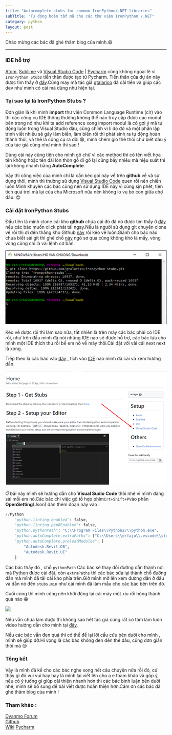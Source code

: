 ```yaml
---
title: "Autocomplete stubs for common IronPython/.NET libraries"
subTitle: "Tự động hoàn tất mã cho các thư viện IronPython /.NET"
category: python
layout: post
---
```


Chào mừng các bác đã ghé thăm blog của mình.😄

---
### IDE hỗ trợ

<a href="https://atom.io/" target="_blank">Atom</a>, <a href="https://www.sublimetext.com/" target="_blank">Sublime</a> và <a href="https://code.visualstudio.com/" target="_blank">Visual Studio Code</a> | <a href="https://www.jetbrains.com/pycharm/" target="_blank">Pycharm</a> cũng không ngoại lệ vì `IronPython Stubs` tiền thân được tạo từ Pycharm. Tiền thân của dự án này được tìm thấy ở [đây](https://gitlab.com/reje/revit-python-stubs).Cũng may mà tác giả <a href="https://github.com/gtalarico" target="_blank">gtalarico</a> đã cải tiến và giúp các dev như mình có cái mà dùng như hiện tại.

### Tại sao lại là IronPython Stubs ?

Đơn giản là khi mình **import** thư viện Common Language Runtime (clr) vào thì các công cụ IDE thông thường không thể nào truy cập được các modul bên trong nó như khi ta add reference xong import modul là có gợi ý mã tự động luôn trong Visual Studio đâu, cũng chính vì lí do đó và một phần lập trình viết nhiều sẽ gây làm biến, làm biến rồi thì phát sinh ra tự động hoàn thành thôi, và thế là công cụ ra đời 😁, mình chém gió thế thôi chứ biết đâu ý của tác giả cũng như mình thì sao ! 

Dùng cái này cũng tiện cho mình gõ chữ vì các method thì có tên viết hoa tên không hoặc tên dài lòn thòn gõ đi gõ lại cũng bấy nhiêu mà hiệu suất thì lại không nhanh bằng **AutoComplete**.

Vậy thì công việc của mình chỉ là cần kéo gói này về trên **github** về và sử dụng thôi, mình thì thường sử dụng <a href="https://code.visualstudio.com/" target="_blank">Visual Studio Code</a> quen rồi nên chiến luôn.Mình khuyên các bác cũng nên sử dụng IDE này vì cũng sịn phết, tiện tích quá trời mà lại của cha Microsoft nữa nên không lo vụ bỏ con giữa chợ đâu. 😍

### Cài đặt IronPython Stubs

Đầu tiên là mình clone cái kho **github** chứa cái đó đã nó được tìm thấy ở <a href="(https://github.com/gtalarico/ironpython-stubs/archive/master.zip" target="_blank">đây</a> nếu các bác muốn click phát tải ngay.Nếu là người sử dụng git chuyên clone về rồi thì đi đến thẳng kho Github <a href="https://github.com/gtalarico/ironpython-stubs" target="_blank">này</a> rồi kéo về luôn.Giành cho bác nào chưa biết sài git thì ghé chỗ [này](https://rogerdudler.github.io/git-guide/index.vi.html) ngó sơ qua cũng không khó là mấy, vòng vòng cũng chỉ là vài lệnh cơ bản.

![](pic/CloneAutoStub.png)

Kéo về được rồi thì làm sao nữa, tất nhiên là trên máy các bác phải có IDE rồi, như trên đầu mình đã nói những IDE nào sẽ được hỗ trợ, các bác lựa cho mình một IDE thích thú rồi bế em nó về máy thôi.Cài đặt với vài cái next next là xong.

Tiếp theo là các bác vào <a href="https://github.com/gtalarico/ironpython-stubs/wiki" target="_blank">đây</a>  , tích vào <a href="https://www.codehub.vn/IDE-La-Gi" target="_blank">IDE</a>  nào mình đã cài và xem hướng dẫn.

![](pic/Install_Stub.png)

Ở bài này mình sẽ hướng dẫn cho **Visual Sudio Code** thôi nhé vì mình đang sài mỗi em nó.Các bác chỉ việc gõ tổ hợp phím` Crt+Shift+P `vào phần **OpenSetting**(Json) dán thêm đoạn này vào : 

``` python
//Python
    "python.linting.enabled": false,
    "python.linting.pep8Enabled": false,
    "python.pythonPath": "C:\\Program Files\\Python27\\python.exe",
    "python.autoComplete.extraPaths": ["C:\\Users\\erfajo\\.vscode\\stubs.min"],
    "python.autoComplete.preloadModules": [
        "Autodesk.Revit.DB",
        "Autodesk.Revit.UI"
    ] 

```
Các bác thấy đó , chỗ `pythonPath` Các bác sẽ thay đổi đường dẫn thành nơi mà <a href="https://www.python.org/downloads/" target="_blank">Python</a> được cài đặt, còn `extraPaths` thì các bác sửa lại thành chỗ đường dẫn mà mình đã tải cái kho phía trên.Giờ mình mở lên xem đường dẫn ở đâu và dẫn nó đến `stubs.min` như cái mình đã làm mẫu cho các bác bên trên đó.

Cuối cùng thì mình cũng nên khởi động lại cái máy một xíu rồi hóng thành quả nào 😁

![](https://github.com/gtalarico/ironpython-stubs/raw/dev/main/docs/vscode/vscode-demo.gif)

Nếu vẫn chưa làm được thì không sao hết tác giả cũng rất có tâm làm luôn video hướng dẫn cho mình tại <a href="https://www.loom.com/share/72588e78e6cc4d65a8a294b84ed2dee1" target="_blank">đây</a>.

Nếu các bác vẫn đen quá thì có thể để lại lời cầu cứu bên dưới cho mình , mình sẽ giúp đỡ.Hi vọng là các bác không đen đến thế đâu, cũng đơn giản thôi mà 😍

### Tổng kết

Vậy là mình đã kể cho các bác nghe xong hết câu chuyện nữa rồi đó, cứ thấy gì đó vui vui hay hay là mình lại viết lên cho a e tham khảo và góp ý, nếu có ý tưởng gì giúp cải thiện nhanh hơn thì các bác bình luận bên dưới nhé, mình sẽ bổ sung để bài viết được hoàn thiện hơn.Cám ơn các bác đã ghé thăm blog của mình !

### Tham khảo :
<a href="https://forum.dynamobim.com/t/python-autocomplete/12671" target="_blank">Dyanmo Forum</a>  
<a href="https://github.com/gtalarico/ironpython-stubs" target="_blank">Github</a>  
<a href="https://github.com/gtalarico/ironpython-stubs/wiki" target="_blank">Wiki</a>
<a href="https://docs.google.com/document/d/1ETrqpYOV4N57Ro7ghOMc66LSL7EB1O2Qy-fXiQ4YLGM/edit#heading=h.30nohwaik92" target="_blank">Pycharm</a>
